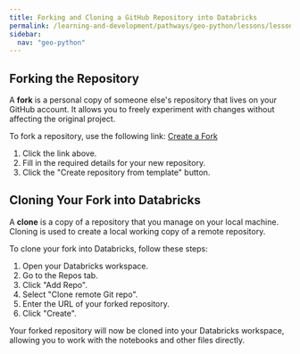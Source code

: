 ```yaml
---
title: Forking and Cloning a GitHub Repository into Databricks
permalink: /learning-and-development/pathways/geo-python/lessons/lesson-1/course-notebooks/
sidebar:
  nav: "geo-python"
---
```

 

## Forking the Repository

A **fork** is a personal copy of someone else's repository that lives on your GitHub account. It allows you to freely experiment with changes without affecting the original project.

To fork a repository, use the following link:
[Create a Fork](https://github.com/new?template_name=geo-python-notebooks&template_owner=tomkdefra)

1. Click the link above.
2. Fill in the required details for your new repository.
3. Click the "Create repository from template" button.

## Cloning Your Fork into Databricks

A **clone** is a copy of a repository that you manage on your local machine. Cloning is used to create a local working copy of a remote repository.

To clone your fork into Databricks, follow these steps:

1. Open your Databricks workspace.
2. Go to the Repos tab.
3. Click "Add Repo".
4. Select "Clone remote Git repo".
5. Enter the URL of your forked repository.
6. Click "Create".

Your forked repository will now be cloned into your Databricks workspace, allowing you to work with the notebooks and other files directly.
